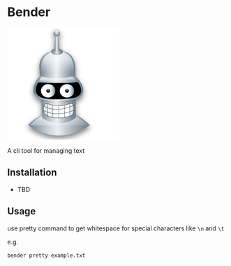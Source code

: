 # Bender
![](assets/bender.png)

A cli tool for managing text

## Installation
- TBD

## Usage
use pretty command to get whitespace for special characters like `\n` and `\t`

e.g.
```bash
bender pretty example.txt
```
